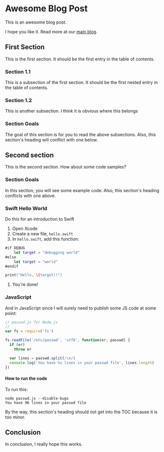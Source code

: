 # Awesome Blog Post

This is an awesome blog post.

I hope you like it. Read more at our [main blog][cds-blog].

## First Section

This is the first section. It should be the first entry in the table of contents.

### Section 1.1

This is a subsection of the first section. It should be the first nested entry in the table of contents.

### Section 1.2

This is another subsection. I think it is obvious where this belongs

### Section Goals

The goal of this section is for you to read the above subsections. Also, this section's heading will conflict with one below.

## Second section

This is the second section. How about some code samples?

### Section Goals

In this section, you will see some example code. Also, this section's heading conflicts with one above.

### Swift Hello World

Do this for an introduction to Swift

1. Open Xcode
1. Create a new file, `hello.swift`
1. In `hello.swift`, add this function:
  ``` swift
  #if DEBUG
      let target = "debugging world"
  #else
      let target = "world"
  #endif

  print("Hello, \(target)!")
  ```
1. You're done!

### JavaScript

And in JavaScript since I will surely need to publish some JS code at some point:

``` js
// passwd.js for Node.js
//
var fs = require('fs')

fs.readFile('/etc/passwd', 'utf8', function(er, passwd) {
  if (er)
    throw er

  var lines = passwd.split(/\n/)
  console.log('You have %s lines in your passwd file', lines.length)
})
```

#### How to run the code

To run this:

    node passwd.js --disable-bugs
    You have 96 lines in your passwd file

By the way, this section's heading should not get into the TOC because it is too minor.

## Conclusion

In conclusion, I really hope this works.

[END]: ----------------------------------------

[cds-blog]: https://developer.ibm.com/clouddataservices/blog/
